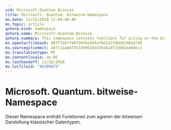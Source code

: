 ```yaml
---
uid: Microsoft.Quantum.Bitwise
title: Microsoft. Quantum. bitweise-Namespace
ms.date: 11/25/2020 12:00:00 AM
ms.topic: article
qsharp.kind: namespace
qsharp.name: Microsoft.Quantum.Bitwise
qsharp.summary: This namespace contains functions for acting on the bitwise representation of classical data types.
ms.openlocfilehash: 807f7a97f46730f6e59faf0d142f9bb9250bd788
ms.sourcegitcommit: a87c1aa8e7453360025e47ba614f25b02ea84ec3
ms.translationtype: MT
ms.contentlocale: de-DE
ms.lasthandoff: 11/26/2020
ms.locfileid: "96209875"
---
```

# <a name="microsoftquantumbitwise-namespace"></a>Microsoft. Quantum. bitweise-Namespace

Dieser Namespace enthält Funktionen zum agieren der bitweisen Darstellung klassischer Datentypen.

